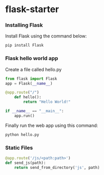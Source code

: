# flask-starter


### Installing Flask

Install Flask using the command below:

```python
pip install Flask
```


### Flask hello world app

Create a file called hello.py

```python
from flask import Flask
app = Flask(__name__)

@app.route("/")
    def hello():
        return "Hello World!"

if __name__ == "__main__":
    app.run()
```

Finally run the web app using this command:

```python
python hello.py
```

### Static Files

```python
@app.route('/js/<path:path>')
def send_js(path):
    return send_from_directory('js', path)
```